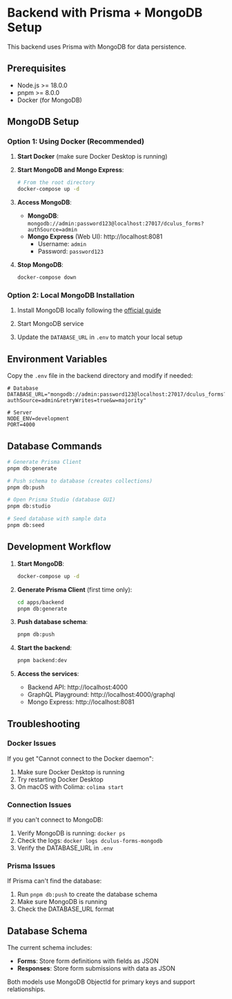 # Backend with Prisma + MongoDB Setup

This backend uses Prisma with MongoDB for data persistence.

## Prerequisites

- Node.js >= 18.0.0
- pnpm >= 8.0.0
- Docker (for MongoDB)

## MongoDB Setup

### Option 1: Using Docker (Recommended)

1. **Start Docker** (make sure Docker Desktop is running)

2. **Start MongoDB and Mongo Express**:
   ```bash
   # From the root directory
   docker-compose up -d
   ```

3. **Access MongoDB**:
   - **MongoDB**: `mongodb://admin:password123@localhost:27017/dculus_forms?authSource=admin`
   - **Mongo Express** (Web UI): http://localhost:8081
     - Username: `admin`
     - Password: `password123`

4. **Stop MongoDB**:
   ```bash
   docker-compose down
   ```

### Option 2: Local MongoDB Installation

1. Install MongoDB locally following the [official guide](https://docs.mongodb.com/manual/installation/)

2. Start MongoDB service

3. Update the `DATABASE_URL` in `.env` to match your local setup

## Environment Variables

Copy the `.env` file in the backend directory and modify if needed:

```env
# Database
DATABASE_URL="mongodb://admin:password123@localhost:27017/dculus_forms?authSource=admin&retryWrites=true&w=majority"

# Server
NODE_ENV=development
PORT=4000
```

## Database Commands

```bash
# Generate Prisma Client
pnpm db:generate

# Push schema to database (creates collections)
pnpm db:push

# Open Prisma Studio (database GUI)
pnpm db:studio

# Seed database with sample data
pnpm db:seed
```

## Development Workflow

1. **Start MongoDB**:
   ```bash
   docker-compose up -d
   ```

2. **Generate Prisma Client** (first time only):
   ```bash
   cd apps/backend
   pnpm db:generate
   ```

3. **Push database schema**:
   ```bash
   pnpm db:push
   ```

4. **Start the backend**:
   ```bash
   pnpm backend:dev
   ```

5. **Access the services**:
   - Backend API: http://localhost:4000
   - GraphQL Playground: http://localhost:4000/graphql
   - Mongo Express: http://localhost:8081

## Troubleshooting

### Docker Issues

If you get "Cannot connect to the Docker daemon":
1. Make sure Docker Desktop is running
2. Try restarting Docker Desktop
3. On macOS with Colima: `colima start`

### Connection Issues

If you can't connect to MongoDB:
1. Verify MongoDB is running: `docker ps`
2. Check the logs: `docker logs dculus-forms-mongodb`
3. Verify the DATABASE_URL in `.env`

### Prisma Issues

If Prisma can't find the database:
1. Run `pnpm db:push` to create the database schema
2. Make sure MongoDB is running
3. Check the DATABASE_URL format

## Database Schema

The current schema includes:

- **Forms**: Store form definitions with fields as JSON
- **Responses**: Store form submissions with data as JSON

Both models use MongoDB ObjectId for primary keys and support relationships.
